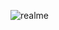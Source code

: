 ![realme](https://user-images.githubusercontent.com/57135698/144731480-ec312ed8-b742-4ed5-b0ab-8149f4d927aa.PNG)
